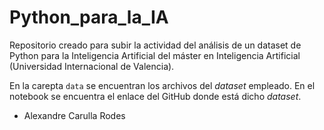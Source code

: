 # Python_para_la_IA

Repositorio creado para subir la actividad del análisis de un dataset de Python para la Inteligencia Artificial del máster en Inteligencia Artificial (Universidad Internacional de Valencia).

En la carepta `data` se encuentran los archivos del *dataset* empleado. En el notebook se encuentra el enlace del GitHub donde está dicho *dataset*.

- Alexandre Carulla Rodes
